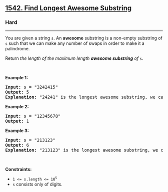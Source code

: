 <h2><a href="https://leetcode.com/problems/find-longest-awesome-substring/">1542. Find Longest Awesome Substring</a></h2><h3>Hard</h3><hr><div><p>You are given a string <code>s</code>. An <strong>awesome</strong> substring is a non-empty substring of <code>s</code> such that we can make any number of swaps in order to make it a palindrome.</p>

<p>Return <em>the length of the maximum length <strong>awesome substring</strong> of</em> <code>s</code>.</p>

<p>&nbsp;</p>
<p><strong>Example 1:</strong></p>

<pre><strong>Input:</strong> s = "3242415"
<strong>Output:</strong> 5
<strong>Explanation:</strong> "24241" is the longest awesome substring, we can form the palindrome "24142" with some swaps.
</pre>

<p><strong>Example 2:</strong></p>

<pre><strong>Input:</strong> s = "12345678"
<strong>Output:</strong> 1
</pre>

<p><strong>Example 3:</strong></p>

<pre><strong>Input:</strong> s = "213123"
<strong>Output:</strong> 6
<strong>Explanation:</strong> "213123" is the longest awesome substring, we can form the palindrome "231132" with some swaps.
</pre>

<p>&nbsp;</p>
<p><strong>Constraints:</strong></p>

<ul>
	<li><code>1 &lt;= s.length &lt;= 10<sup>5</sup></code></li>
	<li><code>s</code> consists only of digits.</li>
</ul>
</div>